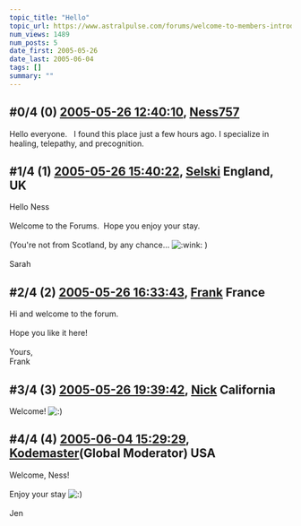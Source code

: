 ```yaml
---
topic_title: "Hello"
topic_url: https://www.astralpulse.com/forums/welcome-to-members-introductions!/hello-19045
num_views: 1489
num_posts: 5
date_first: 2005-05-26
date_last: 2005-06-04
tags: []
summary: ""
---
```


## \#0/4 (0) [2005-05-26 12:40:10](https://www.astralpulse.com/forums/index.php?msg=164251), [Ness757](https://www.astralpulse.com/forums/profile/?u=9112)  ##
<section>
Hello everyone.   I found this place just a few hours ago. I specialize in healing, telepathy, and precognition.
</section>

## \#1/4 (1) [2005-05-26 15:40:22](https://www.astralpulse.com/forums/index.php?msg=164273), [Selski](https://www.astralpulse.com/forums/profile/?u=6012) England, UK ##
<section>
Hello Ness
<br>
<br>
Welcome to the Forums.  Hope you enjoy your stay.
<br>
<br>
(You're not from Scotland, by any chance...
<img alt=":wink:" class="smiley" src="https://www.astralpulse.com/forums/Smileys/fugue/wink.png" title="Wink"/>
)
<br>
<br>
Sarah
</section>

## \#2/4 (2) [2005-05-26 16:33:43](https://www.astralpulse.com/forums/index.php?msg=164282), [Frank](https://www.astralpulse.com/forums/profile/?u=359) France ##
<section>
Hi and welcome to the forum.
<br>
<br>
Hope you like it here!
<br>
<br>
Yours,
<br>
Frank
</section>

## \#3/4 (3) [2005-05-26 19:39:42](https://www.astralpulse.com/forums/index.php?msg=164313), [Nick](https://www.astralpulse.com/forums/profile/?u=2080) California ##
<section>
Welcome!
<img alt=":)" class="smiley" src="https://www.astralpulse.com/forums/Smileys/fugue/smiley.png" title="Smiley"/>
</section>

## \#4/4 (4) [2005-06-04 15:29:29](https://www.astralpulse.com/forums/index.php?msg=165385), [Kodemaster](https://www.astralpulse.com/forums/profile/?u=426)(Global Moderator) USA ##
<section>
Welcome, Ness!
<br>
<br>
Enjoy your stay
<img alt=":)" class="smiley" src="https://www.astralpulse.com/forums/Smileys/fugue/smiley.png" title="Smiley"/>
<br>
<br>
Jen
</section>